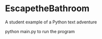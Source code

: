 # EscapetheBathroom
A student example of a Python text adventure

python main.py to run the program
